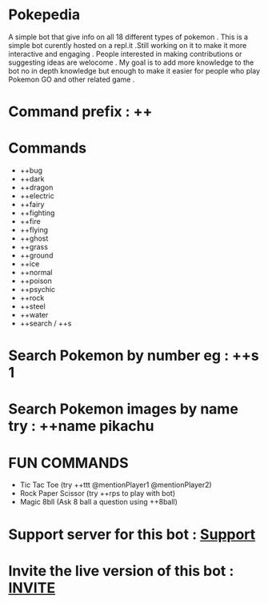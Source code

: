# Pokepedia
A simple bot that give info on all 18 different types of pokemon . This is a simple bot curently hosted on a repl.it .Still working on it to make it more interactive and engaging . People interested in making contributions or suggesting ideas are welocome . My goal is to add more knowledge to the bot no in depth knowledge but enough to make it easier for people who play Pokemon GO and other related game .

# Command prefix : ++

# Commands

* ++bug 
* ++dark  
* ++dragon 
* ++electric 
* ++fairy 
* ++fighting 
* ++fire 
* ++flying 
* ++ghost 
* ++grass 
* ++ground
* ++ice 
* ++normal 
* ++poison 
* ++psychic 
* ++rock 
* ++steel 
* ++water 
* ++search / ++s 
# Search Pokemon by number eg : ++s 1
# Search Pokemon images by name try : ++name pikachu

# FUN COMMANDS
* Tic Tac Toe (try ++ttt @mentionPlayer1 @mentionPlayer2)
* Rock Paper Scissor (try ++rps to play with bot) 
* Magic 8bll (Ask 8 ball a question using ++8ball<question>)

# Support server for this bot : [Support](https://discord.gg/pbRtbJX5Sf)

# Invite the live version of this bot : [INVITE](https://discord.com/oauth2/authorize?client_id=804665852221325342&scope=bot&response_type=code)
